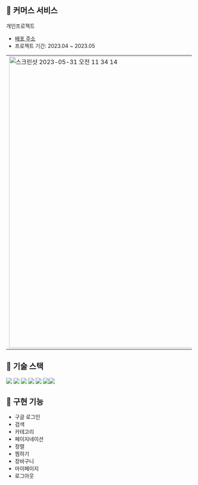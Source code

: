 ## 👜 커머스 서비스
개인프로젝트
- [배포 주소](https://commerce-psc.vercel.app)
- 프로젝트 기간: 2023.04 ~ 2023.05

<table>
  <tr>
    <td><img width="790" alt="스크린샷 2023-05-31 오전 11 34 14" src="https://github.com/DPDPO/side-project/assets/110900961/87473187-a40a-4e6f-9a24-0b41bbaa0b47"></td>
    <td><img width="790" alt="스크린샷 2023-05-31 오전 11 34 35" src="https://github.com/DPDPO/side-project/assets/110900961/8f168e92-b9d9-4076-8f1d-514197e6dd0a"></td>
  </tr>
</table>


## 📌 기술 스택
 <img src="https://img.shields.io/badge/HTML-E34F26?style=flat-square&logo=HTML5&logoColor=white"/> <img src="https://img.shields.io/badge/CSS-1572B6?style=flat-square&logo=CSS3&logoColor=white"/> <img src="https://img.shields.io/badge/Next.js-000000?style=flat-square&logo=Next.js&logoColor=white"/> <img src="https://img.shields.io/badge/TypeScript-3178C6?style=flat-square&logo=typescript&logoColor=white"/> <img src="https://img.shields.io/badge/Vercel-000000?style=flat-square&logo=Vercel&logoColor=white"/> <img src="https://img.shields.io/badge/prisma-000000?style=flat-square&logo=prisma&logoColor=white"/><img src="https://img.shields.io/badge/planetscale-000000?style=flat-square&logo=planetscale&logoColor=white"/>


## 📌 구현 기능
- 구글 로그인
- 검색
- 카테고리
- 페이지네이션
- 정렬
- 찜하기
- 장바구니
- 마이페이지
- 로그아웃
